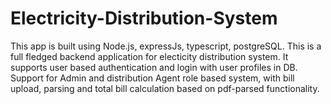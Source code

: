 # Electricity-Distribution-System

This app is built using Node.js, expressJs, typescript, postgreSQL. 
This is a full fledged backend application for electicity distribution system. It supports user based authentication and login with user profiles in DB.
Support for Admin and distribution Agent role based system, with bill upload, parsing and total bill calculation based on pdf-parsed functionality.
